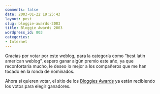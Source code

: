 ```yaml
---
comments: false
date: 2003-01-22 19:25:43
layout: post
slug: bloggie-awards-2003
title: Bloggie Awards 2003
wordpress_id: 803
categories:
- Internet
---
```


Gracias por votar por este weblog, para la categoría como “best latin american weblog”, espero ganar algún premio este año, ya que reconfortaría mucho, le deseo lo mejor a los compañeros que me han tocado en la ronda de nominados.





Ahora si quieren votar, el sitio de los [Bloggies Awards](http://www.fairvue.com/?feature=awards2003) ya están recibiendo los votos  para elegir ganadores.




 
